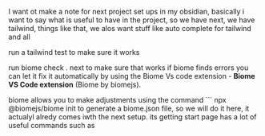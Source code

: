 
I want ot make a note for next project set ups in my obsidian, basically i want to say what is useful to have in the project, so we have next, we have tailwind, things like that, we alos want stuff like auto complete for tailwind and all

run a tailwind test to make sure it works

run biome check . next to make sure that works
if biome finds errors you can let it fix it automatically by using the Biome Vs code extension - **Biome VS Code extension** (Biome by biomejs).

biome allows you to make adjustments using the command ```
npx @biomejs/biome init to generate a biome.json file, so we will do it here, it actualyl alredy comes iwth the next setup.
its getting start page has a lot of useful commands such as 